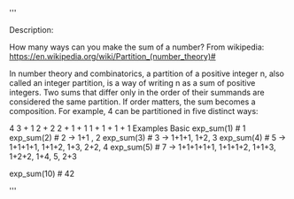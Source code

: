 '''

Description:

How many ways can you make the sum of a number?
From wikipedia: https://en.wikipedia.org/wiki/Partition_(number_theory)#

In number theory and combinatorics, a partition of a positive integer n, also called an integer partition, is a way of writing n as a sum of positive integers. Two sums that differ only in the order of their summands are considered the same partition. If order matters, the sum becomes a composition. For example, 4 can be partitioned in five distinct ways:

4
3 + 1
2 + 2
2 + 1 + 1
1 + 1 + 1 + 1
Examples
Basic
exp_sum(1) # 1
exp_sum(2) # 2  -> 1+1 , 2
exp_sum(3) # 3 -> 1+1+1, 1+2, 3
exp_sum(4) # 5 -> 1+1+1+1, 1+1+2, 1+3, 2+2, 4
exp_sum(5) # 7 -> 1+1+1+1+1, 1+1+1+2, 1+1+3, 1+2+2, 1+4, 5, 2+3

exp_sum(10) # 42

'''